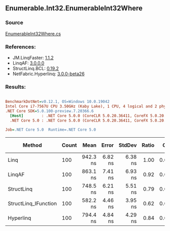﻿## Enumerable.Int32.EnumerableInt32Where

### Source
[EnumerableInt32Where.cs](../LinqBenchmarks/Enumerable/Int32/EnumerableInt32Where.cs)

### References:
- JM.LinqFaster: [1.1.2](https://www.nuget.org/packages/JM.LinqFaster/1.1.2)
- LinqAF: [3.0.0.0](https://www.nuget.org/packages/LinqAF/3.0.0.0)
- StructLinq.BCL: [0.19.2](https://www.nuget.org/packages/StructLinq.BCL/0.19.2)
- NetFabric.Hyperlinq: [3.0.0-beta26](https://www.nuget.org/packages/NetFabric.Hyperlinq/3.0.0-beta26)

### Results:
``` ini

BenchmarkDotNet=v0.12.1, OS=Windows 10.0.19042
Intel Core i7-7567U CPU 3.50GHz (Kaby Lake), 1 CPU, 4 logical and 2 physical cores
.NET Core SDK=5.0.100-preview.7.20366.6
  [Host]        : .NET Core 5.0.0 (CoreCLR 5.0.20.36411, CoreFX 5.0.20.36411), X64 RyuJIT
  .NET Core 5.0 : .NET Core 5.0.0 (CoreCLR 5.0.20.36411, CoreFX 5.0.20.36411), X64 RyuJIT

Job=.NET Core 5.0  Runtime=.NET Core 5.0  

```
|               Method | Count |     Mean |   Error |  StdDev | Ratio |  Gen 0 | Gen 1 | Gen 2 | Allocated |
|--------------------- |------ |---------:|--------:|--------:|------:|-------:|------:|------:|----------:|
|                 Linq |   100 | 942.3 ns | 6.82 ns | 6.38 ns |  1.00 | 0.0458 |     - |     - |      96 B |
|               LinqAF |   100 | 863.1 ns | 7.41 ns | 6.93 ns |  0.92 | 0.0191 |     - |     - |      40 B |
|           StructLinq |   100 | 748.5 ns | 6.21 ns | 5.51 ns |  0.79 | 0.0305 |     - |     - |      64 B |
| StructLinq_IFunction |   100 | 582.2 ns | 4.46 ns | 3.95 ns |  0.62 | 0.0191 |     - |     - |      40 B |
|            Hyperlinq |   100 | 794.4 ns | 4.84 ns | 4.29 ns |  0.84 | 0.0191 |     - |     - |      40 B |
